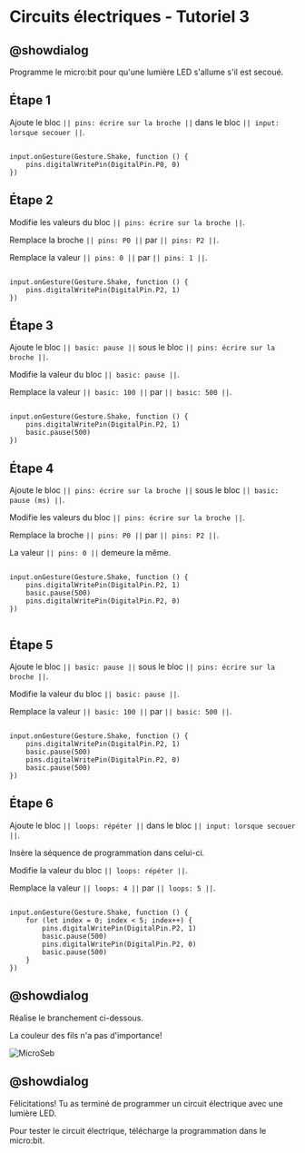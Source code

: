# Circuits électriques - Tutoriel 3

## @showdialog

Programme le micro:bit pour qu'une lumière LED s'allume s'il est secoué.

## Étape 1

Ajoute le bloc ``|| pins: écrire sur la broche ||`` dans le bloc ``|| input: lorsque secouer ||``.


```blocks

input.onGesture(Gesture.Shake, function () {
    pins.digitalWritePin(DigitalPin.P0, 0)
})

```

## Étape 2

Modifie les valeurs du bloc ``|| pins: écrire sur la broche ||``.

Remplace la broche ``|| pins: P0 ||`` par ``|| pins: P2 ||``.

Remplace la valeur ``|| pins: 0 ||`` par ``|| pins: 1 ||``.

```blocks

input.onGesture(Gesture.Shake, function () {
    pins.digitalWritePin(DigitalPin.P2, 1)
})

```

## Étape 3

Ajoute le bloc ``|| basic: pause ||`` sous le bloc ``|| pins: écrire sur la broche ||``.

Modifie la valeur du bloc ``|| basic: pause ||``.

Remplace la valeur ``|| basic: 100 ||`` par ``|| basic: 500 ||``.

```blocks

input.onGesture(Gesture.Shake, function () {
    pins.digitalWritePin(DigitalPin.P2, 1)
    basic.pause(500)
})

```

## Étape 4

Ajoute le bloc ``|| pins: écrire sur la broche ||`` sous le bloc ``|| basic: pause (ms) ||``.

Modifie les valeurs du bloc ``|| pins: écrire sur la broche ||``.

Remplace la broche ``|| pins: P0 ||`` par ``|| pins: P2 ||``.

La valeur ``|| pins: 0 ||`` demeure la même.


```blocks

input.onGesture(Gesture.Shake, function () {
    pins.digitalWritePin(DigitalPin.P2, 1)
    basic.pause(500)
    pins.digitalWritePin(DigitalPin.P2, 0)
})


```

## Étape 5

Ajoute le bloc ``|| basic: pause ||`` sous le bloc ``|| pins: écrire sur la broche ||``.

Modifie la valeur du bloc ``|| basic: pause ||``.

Remplace la valeur ``|| basic: 100 ||`` par ``|| basic: 500 ||``.

```blocks

input.onGesture(Gesture.Shake, function () {
    pins.digitalWritePin(DigitalPin.P2, 1)
    basic.pause(500)
    pins.digitalWritePin(DigitalPin.P2, 0)
    basic.pause(500)
})

```

## Étape 6

Ajoute le bloc ``|| loops: répéter ||`` dans le bloc ``|| input: lorsque secouer ||``.

Insère la séquence de programmation dans celui-ci.

Modifie la valeur du bloc ``|| loops: répéter ||``.

Remplace la valeur ``|| loops: 4 ||`` par ``|| loops: 5 ||``.

```blocks

input.onGesture(Gesture.Shake, function () {
    for (let index = 0; index < 5; index++) {
        pins.digitalWritePin(DigitalPin.P2, 1)
        basic.pause(500)
        pins.digitalWritePin(DigitalPin.P2, 0)
        basic.pause(500)
    }
})

```

## @showdialog 

Réalise le branchement ci-dessous.

La couleur des fils n'a pas d'importance!

![MicroSeb](https://github.com/sbergeroncp/micro-seb/blob/master/3.png?raw=true)

## @showdialog 

Félicitations! Tu as terminé de programmer un circuit électrique avec une lumière LED.

Pour tester le circuit électrique, télécharge la programmation dans le micro:bit.